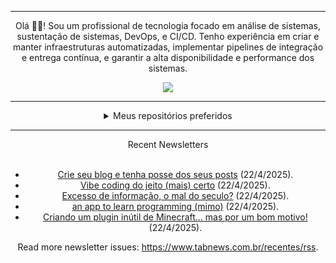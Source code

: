 <div align="center">
<hr>
<p>Olá 👋🏾! Sou um profissional de tecnologia focado em análise de sistemas, sustentação de sistemas, DevOps, e CI/CD. Tenho experiência em criar e manter infraestruturas automatizadas, implementar pipelines de integração e entrega contínua, e garantir a alta disponibilidade e performance dos sistemas.</p>
  <img src="https://media.giphy.com/media/yAGIvCiwPJn5C/giphy.gif">
<hr>
  <details>
  <summary>Meus repositórios preferidos</summary>
  <br />
  Alguns dos meus melhores repositórios:
  <br />
<br />
  <ul><li><a href=https://github.com/KubeNerd/aluratube target="_blank" rel="noopener noreferrer">KubeNerd/aluratube</a> (<b>0</b> ✨ and <b>0</b> 🍴): Aluratube - Desenvolvido durante a imersão React da Alura no final de 2022</li><li><a href=https://github.com/KubeNerd/nlw-ia target="_blank" rel="noopener noreferrer">KubeNerd/nlw-ia</a> (<b>0</b> ✨ and <b>0</b> 🍴): Projeto desenvolvido durante a NLW IA - Usando a API da OPENAI</li><li><a href=https://github.com/KubeNerd/nlw-journey-ia target="_blank" rel="noopener noreferrer">KubeNerd/nlw-journey-ia</a> (<b>0</b> ✨ and <b>0</b> 🍴): NLW IA - Agent de viagens usando python + langchain + GPT</li>
<li>More coming soon :).</li>
</ul>
  </details>
  <hr/>
    <summary>Recent Newsletters</summary>
  <br />
  <ul>
    <li><a href=https://www.tabnews.com.br/enieber/crie-seu-blog-e-tenha-posse-dos-seus-posts target="_blank" rel="noopener noreferrer">Crie seu blog e tenha posse dos seus posts</a> (22/4/2025).</li><li><a href=https://www.tabnews.com.br/RodrigoMedeiros/vibe-coding-do-jeito-mais-certo target="_blank" rel="noopener noreferrer">Vibe coding do jeito (mais) certo</a> (22/4/2025).</li><li><a href=https://www.tabnews.com.br/diegohenrique/excesso-de-informacao-o-mal-do-seculo target="_blank" rel="noopener noreferrer">Excesso de informação, o mal do seculo?</a> (22/4/2025).</li><li><a href=https://www.tabnews.com.br/Haziq06052001/an-app-to-learn-programming-mimo target="_blank" rel="noopener noreferrer">an app to learn programming (mimo)</a> (22/4/2025).</li><li><a href=https://www.tabnews.com.br/FabioSmuu/criando-um-plugin-inutil-de-minecraft-mas-por-um-bom-motivo target="_blank" rel="noopener noreferrer">Criando um plugin inútil de Minecraft... mas por um bom motivo!</a> (22/4/2025).</li>
  </ul>
<p>Read more newsletter issues: <a href="https://www.tabnews.com.br/recentes/rss">https://www.tabnews.com.br/recentes/rss</a>.</p>
  </details>
